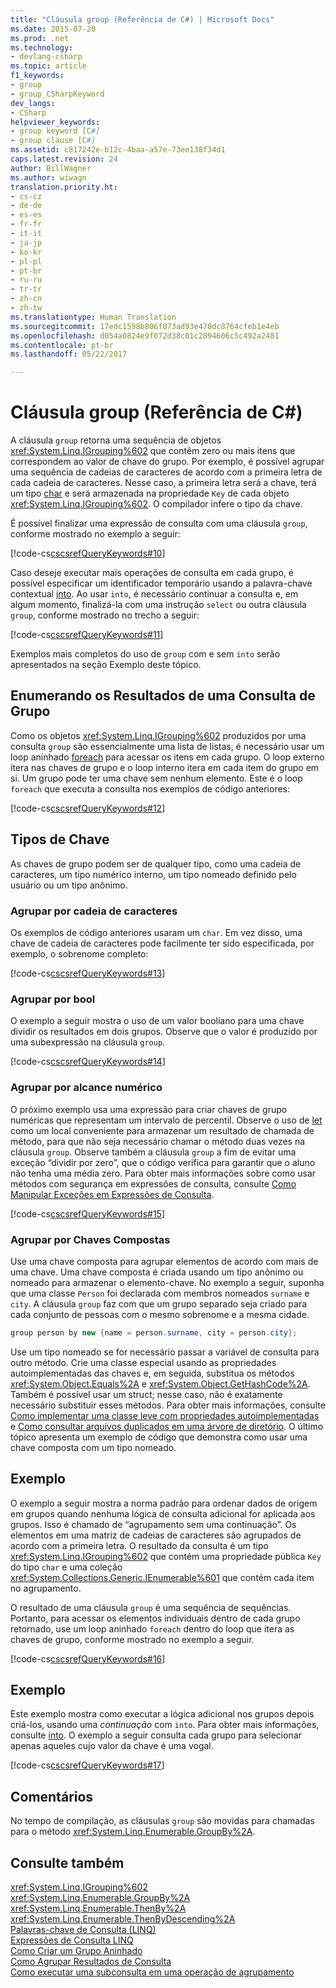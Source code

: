 ```yaml
---
title: "Cláusula group (Referência de C#) | Microsoft Docs"
ms.date: 2015-07-20
ms.prod: .net
ms.technology:
- devlang-csharp
ms.topic: article
f1_keywords:
- group
- group_CSharpKeyword
dev_langs:
- CSharp
helpviewer_keywords:
- group keyword [C#]
- group clause [C#]
ms.assetid: c817242e-b12c-4baa-a57e-73ee138f34d1
caps.latest.revision: 24
author: BillWagner
ms.author: wiwagn
translation.priority.ht:
- cs-cz
- de-de
- es-es
- fr-fr
- it-it
- ja-jp
- ko-kr
- pl-pl
- pt-br
- ru-ru
- tr-tr
- zh-cn
- zh-tw
ms.translationtype: Human Translation
ms.sourcegitcommit: 17edc1598b806f073ad93e470dc8764cfeb1e4eb
ms.openlocfilehash: d054a0824e9f072d38c01c2894606c5c492a2481
ms.contentlocale: pt-br
ms.lasthandoff: 05/22/2017

---
```

# <a name="group-clause-c-reference"></a>Cláusula group (Referência de C#)
A cláusula `group` retorna uma sequência de objetos <xref:System.Linq.IGrouping%602> que contêm zero ou mais itens que correspondem ao valor de chave do grupo. Por exemplo, é possível agrupar uma sequência de cadeias de caracteres de acordo com a primeira letra de cada cadeia de caracteres. Nesse caso, a primeira letra será a chave, terá um tipo [char](../../../csharp/language-reference/keywords/char.md) e será armazenada na propriedade `Key` de cada objeto <xref:System.Linq.IGrouping%602>. O compilador infere o tipo da chave.  
  
 É possível finalizar uma expressão de consulta com uma cláusula `group`, conforme mostrado no exemplo a seguir:  
  
 [!code-cs[cscsrefQueryKeywords#10](../../../csharp/language-reference/keywords/codesnippet/CSharp/group-clause_1.cs)]  
  
 Caso deseje executar mais operações de consulta em cada grupo, é possível especificar um identificador temporário usando a palavra-chave contextual [into](../../../csharp/language-reference/keywords/into.md). Ao usar `into`, é necessário continuar a consulta e, em algum momento, finalizá-la com uma instrução `select` ou outra cláusula `group`, conforme mostrado no trecho a seguir:  
  
 [!code-cs[cscsrefQueryKeywords#11](../../../csharp/language-reference/keywords/codesnippet/CSharp/group-clause_2.cs)]  
  
 Exemplos mais completos do uso de `group` com e sem `into` serão apresentados na seção Exemplo deste tópico.  
  
## <a name="enumerating-the-results-of-a-group-query"></a>Enumerando os Resultados de uma Consulta de Grupo  
 Como os objetos <xref:System.Linq.IGrouping%602> produzidos por uma consulta `group` são essencialmente uma lista de listas, é necessário usar um loop aninhado [foreach](../../../csharp/language-reference/keywords/foreach-in.md) para acessar os itens em cada grupo. O loop externo itera nas chaves de grupo e o loop interno itera em cada item do grupo em si. Um grupo pode ter uma chave sem nenhum elemento. Este é o loop `foreach` que executa a consulta nos exemplos de código anteriores:  
  
 [!code-cs[cscsrefQueryKeywords#12](../../../csharp/language-reference/keywords/codesnippet/CSharp/group-clause_3.cs)]  
  
## <a name="key-types"></a>Tipos de Chave  
 As chaves de grupo podem ser de qualquer tipo, como uma cadeia de caracteres, um tipo numérico interno, um tipo nomeado definido pelo usuário ou um tipo anônimo.  
  
### <a name="grouping-by-string"></a>Agrupar por cadeia de caracteres  
 Os exemplos de código anteriores usaram um `char`. Em vez disso, uma chave de cadeia de caracteres pode facilmente ter sido especificada, por exemplo, o sobrenome completo:  
  
 [!code-cs[cscsrefQueryKeywords#13](../../../csharp/language-reference/keywords/codesnippet/CSharp/group-clause_4.cs)]  
  
### <a name="grouping-by-bool"></a>Agrupar por bool  
 O exemplo a seguir mostra o uso de um valor booliano para uma chave dividir os resultados em dois grupos. Observe que o valor é produzido por uma subexpressão na cláusula `group`.  
  
 [!code-cs[cscsrefQueryKeywords#14](../../../csharp/language-reference/keywords/codesnippet/CSharp/group-clause_5.cs)]  
  
### <a name="grouping-by-numeric-range"></a>Agrupar por alcance numérico  
 O próximo exemplo usa uma expressão para criar chaves de grupo numéricas que representam um intervalo de percentil. Observe o uso de [let](../../../csharp/language-reference/keywords/let-clause.md) como um local conveniente para armazenar um resultado de chamada de método, para que não seja necessário chamar o método duas vezes na cláusula `group`. Observe também a cláusula `group` a fim de evitar uma exceção “dividir por zero”, que o código verifica para garantir que o aluno não tenha uma média zero. Para obter mais informações sobre como usar métodos com segurança em expressões de consulta, consulte [Como Manipular Exceções em Expressões de Consulta](../../../csharp/programming-guide/linq-query-expressions/how-to-handle-exceptions-in-query-expressions.md).  
  
 [!code-cs[cscsrefQueryKeywords#15](../../../csharp/language-reference/keywords/codesnippet/CSharp/group-clause_6.cs)]  
  
### <a name="grouping-by-composite-keys"></a>Agrupar por Chaves Compostas  
 Use uma chave composta para agrupar elementos de acordo com mais de uma chave. Uma chave composta é criada usando um tipo anônimo ou nomeado para armazenar o elemento-chave. No exemplo a seguir, suponha que uma classe `Person` foi declarada com membros nomeados `surname` e `city`. A cláusula `group` faz com que um grupo separado seja criado para cada conjunto de pessoas com o mesmo sobrenome e a mesma cidade.  
  
```csharp  
group person by new {name = person.surname, city = person.city};  
```  
  
 Use um tipo nomeado se for necessário passar a variável de consulta para outro método. Crie uma classe especial usando as propriedades autoimplementadas das chaves e, em seguida, substitua os métodos <xref:System.Object.Equals%2A> e <xref:System.Object.GetHashCode%2A>. Também é possível usar um struct; nesse caso, não é exatamente necessário substituir esses métodos. Para obter mais informações, consulte [Como implementar uma classe leve com propriedades autoimplementadas](../../../csharp/programming-guide/classes-and-structs/how-to-implement-a-lightweight-class-with-auto-implemented-properties.md) e [Como consultar arquivos duplicados em uma árvore de diretório](../../programming-guide/concepts/linq/how-to-query-for-duplicate-files-in-a-directory-tree-linq.md). O último tópico apresenta um exemplo de código que demonstra como usar uma chave composta com um tipo nomeado.  
  
## <a name="example"></a>Exemplo  
 O exemplo a seguir mostra a norma padrão para ordenar dados de origem em grupos quando nenhuma lógica de consulta adicional for aplicada aos grupos. Isso é chamado de “agrupamento sem uma continuação”. Os elementos em uma matriz de cadeias de caracteres são agrupados de acordo com a primeira letra. O resultado da consulta é um tipo <xref:System.Linq.IGrouping%602> que contém uma propriedade pública `Key` do tipo `char` e uma coleção <xref:System.Collections.Generic.IEnumerable%601> que contém cada item no agrupamento.  
  
 O resultado de uma cláusula `group` é uma sequência de sequências. Portanto, para acessar os elementos individuais dentro de cada grupo retornado, use um loop aninhado `foreach` dentro do loop que itera as chaves de grupo, conforme mostrado no exemplo a seguir.  
  
 [!code-cs[cscsrefQueryKeywords#16](../../../csharp/language-reference/keywords/codesnippet/CSharp/group-clause_7.cs)]  
  
## <a name="example"></a>Exemplo  
 Este exemplo mostra como executar a lógica adicional nos grupos depois criá-los, usando uma *continuação* com `into`. Para obter mais informações, consulte [into](../../../csharp/language-reference/keywords/into.md). O exemplo a seguir consulta cada grupo para selecionar apenas aqueles cujo valor da chave é uma vogal.  
  
 [!code-cs[cscsrefQueryKeywords#17](../../../csharp/language-reference/keywords/codesnippet/CSharp/group-clause_8.cs)]  
  
## <a name="remarks"></a>Comentários  
 No tempo de compilação, as cláusulas `group` são movidas para chamadas para o método <xref:System.Linq.Enumerable.GroupBy%2A>.  
  
## <a name="see-also"></a>Consulte também  
 <xref:System.Linq.IGrouping%602>   
 <xref:System.Linq.Enumerable.GroupBy%2A>   
 <xref:System.Linq.Enumerable.ThenBy%2A>   
 <xref:System.Linq.Enumerable.ThenByDescending%2A>   
 [Palavras-chave de Consulta (LINQ)](../../../csharp/language-reference/keywords/query-keywords.md)   
 [Expressões de Consulta LINQ](../../../csharp/programming-guide/linq-query-expressions/index.md)   
 [Como Criar um Grupo Aninhado](../../../csharp/programming-guide/linq-query-expressions/how-to-create-a-nested-group.md)   
 [Como Agrupar Resultados de Consulta](../../../csharp/programming-guide/linq-query-expressions/how-to-group-query-results.md)   
 [Como executar uma subconsulta em uma operação de agrupamento](../../../csharp/programming-guide/linq-query-expressions/how-to-perform-a-subquery-on-a-grouping-operation.md)

